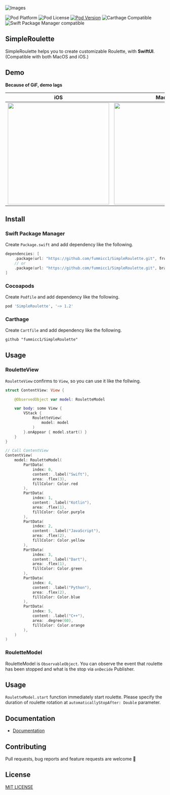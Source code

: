 ![Images](https://github.com/fummicc1/SimpleRoulette/blob/main/Assets/SimpleRoulette.png)

![Pod Platform](https://img.shields.io/cocoapods/p/SimpleRoulette.svg?style=flat)
![Pod License](https://img.shields.io/cocoapods/l/SimpleRoulette.svg?style=flat)
[![Pod Version](https://img.shields.io/cocoapods/v/SimpleRoulette.svg?style=flat)](http://cocoapods.org/pods/SimpleRoulette)
![Carthage Compatible](https://img.shields.io/badge/Carthage-compatible-4BC51D.svg?style=flat)
![Swift Package Manager compatible](https://img.shields.io/badge/Swift%20Package%20Manager-compatible-brightgreen.svg)

## SimpleRoulette

SimpleRoulette helps you to create customizable Roulette, with **SwiftUI**. (Compatible with both MacOS and iOS.)

## Demo

**Because of GiF, demo lags**

| iOS                                                                                                                             | MacOS                                                                                                                           |
| ------------------------------------------------------------------------------------------------------------------------------- | ------------------------------------------------------------------------------------------------------------------------------- |
| <img src="https://user-images.githubusercontent.com/44002126/173885473-a111528e-18f9-404d-85a5-ce6ebf4afd84.gif" width="320px"> | <img src="https://user-images.githubusercontent.com/44002126/173885181-8df3150c-2e36-468b-90e4-83f9b615d74e.gif" width="320px"> |

## Install

### Swift Package Manager

Create `Package.swift` and add dependency like the following.

```swift
dependencies: [
    .package(url: "https://github.com/fummicc1/SimpleRoulette.git", from: "1.2.0")
    // or
    .package(url: "https://github.com/fummicc1/SimpleRoulette.git", branch: "main")
]
```

### Cocoapods

Create `Podfile` and add dependency like the following.

```ruby
pod 'SimpleRoulette', '~> 1.2'
```

### Carthage

Create `Cartfile` and add dependency like the following.

```txt
github "fummicc1/SimpleRoulette"
```

## Usage

### RouletteView

`RouletteView` confirms to `View`, so you can use it like the follwing.

```swift
struct ContentView: View {

    @ObservedObject var model: RouletteModel

    var body: some View {
        VStack {
            RouletteView(
                model: model
            )
        }.onAppear { model.start() }
    }
}

// Call ContentView
ContentView(
    model: RouletteModel(
        PartData(
            index: 0,
            content: .label("Swift"),
            area: .flex(3),
            fillColor: Color.red
        ),
        PartData(
            index: 1,
            content: .label("Kotlin"),
            area: .flex(1),
            fillColor: Color.purple
        ),
        PartData(
            index: 2,
            content: .label("JavaScript"),
            area: .flex(2),
            fillColor: Color.yellow
        ),
        PartData(
            index: 3,
            content: .label("Dart"),
            area: .flex(1),
            fillColor: Color.green
        ),
        PartData(
            index: 4,
            content: .label("Python"),
            area: .flex(2),
            fillColor: Color.blue
        ),
        PartData(
            index: 5,
            content: .label("C++"),
            area: .degree(60),
            fillColor: Color.orange
        ),
    )
)
```

### RouletteModel

RouletteModel is `ObservableObject`. You can observe the event that roulette has been stopped and what is the stop via `onDecide` Publisher.

## Usage

`RouletteModel.start` function immediately start roulette. Please specify the duration of roulette rotation at `automaticallyStopAfter: Double` parameter.

## Documentation

- [Documentation](https://fummicc1.github.io/SimpleRoulette/SimpleRoulette)

## Contributing

Pull requests, bug reports and feature requests are welcome 🚀

## License

[MIT LICENSE](https://github.com/fummicc1/SimpleRoulette/blob/main/LICENSE)
